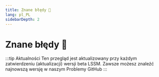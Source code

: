 ```yaml
---
title: Znane błędy 🐛
lang: pl_PL
sidebarDepth: 2
---
```


# Znane błędy :bug:

:::tip Aktualności
Ten przegląd jest aktualizowany przy każdym zatwierdzeniu (aktualizacji) wersji beta LSSM. Zawsze możesz znaleźć najnowszą wersję w naszym <a :href="$theme.variables.github + '/issues?q=is%3Aissue+is%3Aopen+label%3Abug'" target="_blank">Problemy GitHub</a>
:::

<bugs no-bugs="Obecnie nie ma znanych błędów!"></bugs>
